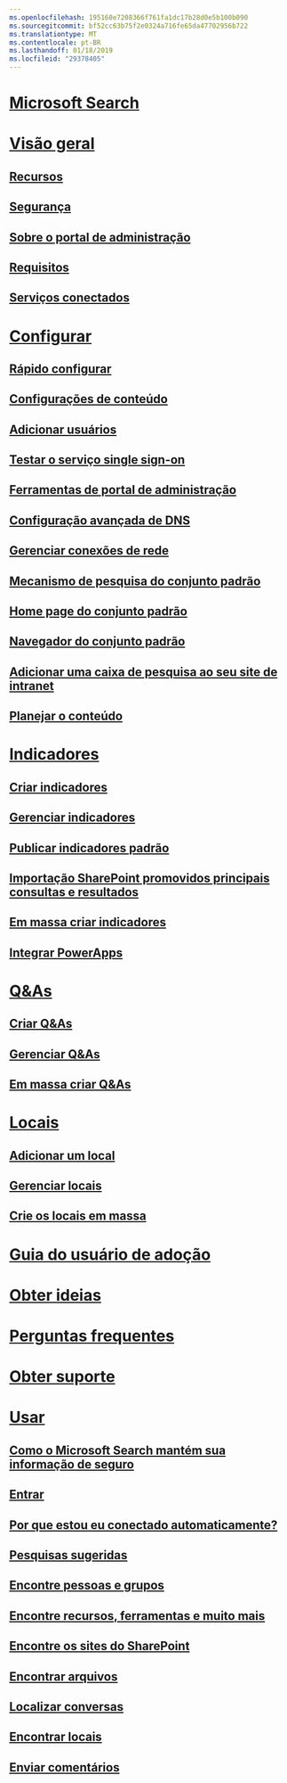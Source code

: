 ```yaml
---
ms.openlocfilehash: 195160e7208366f761fa1dc17b28d0e5b100b090
ms.sourcegitcommit: bf52cc63b75f2e0324a716fe65da47702956b722
ms.translationtype: MT
ms.contentlocale: pt-BR
ms.lasthandoff: 01/18/2019
ms.locfileid: "29378405"
---
```

# [Microsoft Search](microsoft-search.md)
# [Visão geral](why-microsoft-search.md)
## [Recursos](features.md)
## [Segurança](security.md)
## [Sobre o portal de administração](about-the-admin-portal.md)
## [Requisitos](requirements.md)
## [Serviços conectados](connected-services.md)
# [Configurar](set-up-microsoft-search.md)
## [Rápido configurar](quick-set-up.md)
## [Configurações de conteúdo](content-settings.md)
## [Adicionar usuários](add-users.md)
## [Testar o serviço single sign-on](test-single-sign-on.md)
## [Ferramentas de portal de administração](admin-portal-tools.md)
## [Configuração avançada de DNS](advanced-dns-configuration.md)
## [Gerenciar conexões de rede](manage-network-connections.md)
## [Mecanismo de pesquisa do conjunto padrão](set-default-search-engine.md)
## [Home page do conjunto padrão](set-default-homepage.md)
## [Navegador do conjunto padrão](set-default-browser.md)
## [Adicionar uma caixa de pesquisa ao seu site de intranet](add-a-search-box-to-your-intranet-site.md)
## [Planejar o conteúdo](plan-your-content.md)
# [Indicadores](create-and-manage-bookmarks.md)
## [Criar indicadores](create-bookmarks.md)
## [Gerenciar indicadores](manage-bookmarks.md)
## [Publicar indicadores padrão](publish-default-bookmarks.md)
## [Importação SharePoint promovidos principais consultas e resultados](import-sharepoint-promoted-results-and-top-queries.md)
## [Em massa criar indicadores](bulk-create-bookmarks.md)
## [Integrar PowerApps](integrate-powerapps.md)
# [Q&As](create-and-manage-qas.md)
## [Criar Q&As](create-qas.md)
## [Gerenciar Q&As](manage-qas.md)
## [Em massa criar Q&As](bulk-create-qas.md)
# [Locais](locations.md)
## [Adicionar um local](add-a-location.md)
## [Gerenciar locais](manage-locations.md)
## [Crie os locais em massa](bulk-create-locations.md)
# [Guia do usuário de adoção](user-adoption-guide.md)
# [Obter ideias](get-insights.md)
# [Perguntas frequentes](faqs.md)
# [Obter suporte](get-support.md)
# [Usar](use/about-microsoft-search.md)
## [Como o Microsoft Search mantém sua informação de seguro](use/how-microsoft-search-keeps-your-info-secure.md)
## [Entrar](use/sign-in.md)
## [Por que estou eu conectado automaticamente?](use/why-am-i-automatically-signed-in.md)
## [Pesquisas sugeridas](use/suggested-searches.md)
## [Encontre pessoas e grupos](use/find-people-and-groups.md)
## [Encontre recursos, ferramentas e muito mais](use/find-resources-tools-and-more.md)
## [Encontre os sites do SharePoint](use/find-sharepoint-sites.md)
## [Encontrar arquivos](use/find-files.md)
## [Localizar conversas](use/find-conversations.md)
## [Encontrar locais](use/find-locations.md)
## [Enviar comentários](use/send-feedback.md)
